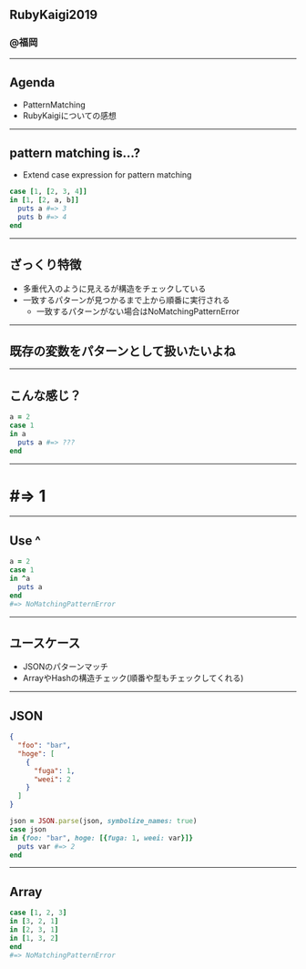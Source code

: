 ## RubyKaigi2019  
### @福岡  

---

## Agenda
- PatternMatching
- RubyKaigiについての感想

---
## pattern matching is...?

- Extend case expression for pattern matching

```ruby
case [1, [2, 3, 4]]
in [1, [2, a, b]]
  puts a #=> 3
  puts b #=> 4
end
```
---
## ざっくり特徴
- 多重代入のように見えるが構造をチェックしている
- 一致するパターンが見つかるまで上から順番に実行される
  - 一致するパターンがない場合はNoMatchingPatternError
---
## 既存の変数をパターンとして扱いたいよね
---
## こんな感じ？
```ruby
a = 2
case 1
in a
  puts a #=> ???
end
```
---
# #=> 1
---
## Use ^
```ruby
a = 2
case 1
in ^a
  puts a
end
#=> NoMatchingPatternError
```
---
## ユースケース
- JSONのパターンマッチ
- ArrayやHashの構造チェック(順番や型もチェックしてくれる)
---
## JSON
```json
{
  "foo": "bar",
  "hoge": [
    {
      "fuga": 1,
      "weei": 2
    }
  ]
}
```

```ruby
json = JSON.parse(json, symbolize_names: true)
case json
in {foo: "bar", hoge: [{fuga: 1, weei: var}]}
  puts var #=> 2
end
```
--- 
## Array
```ruby
case [1, 2, 3]
in [3, 2, 1]
in [2, 3, 1]
in [1, 3, 2]
end
#=> NoMatchingPatternError

```

